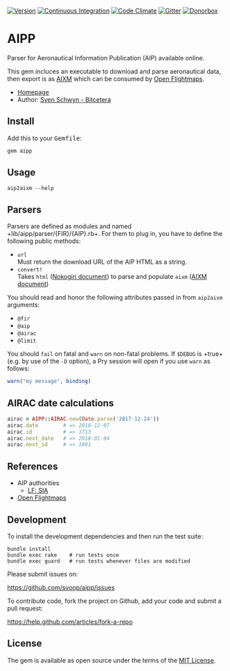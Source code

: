 [![Version](https://img.shields.io/gem/v/aipp.svg?style=flat)](https://rubygems.org/gems/aipp)
[![Continuous Integration](https://img.shields.io/travis/svoop/aipp/master.svg?style=flat)](https://travis-ci.org/svoop/aipp)
[![Code Climate](https://img.shields.io/codeclimate/github/svoop/aipp.svg?style=flat)](https://codeclimate.com/github/svoop/aipp)
[![Gitter](https://img.shields.io/gitter/room/svoop/aipp.svg?style=flat)](https://gitter.im/svoop/aipp)
[![Donorbox](https://img.shields.io/badge/donate-on_donorbox-yellow.svg)](https://donorbox.org/bitcetera)

# AIPP

Parser for Aeronautical Information Publication (AIP) available online.

This gem incluces an executable to download and parse aeronautical data, then
export is as [AIXM](https://github.com/svoop/aixm) which can be consumed by
[Open Flightmaps](https://openflightmaps.org).

* [Homepage](https://github.com/svoop/aipp)
* Author: [Sven Schwyn - Bitcetera](http://www.bitcetera.com)

## Install

Add this to your <tt>Gemfile</tt>:

```ruby
gem aipp
```

## Usage

```
aip2aixm --help
```

## Parsers

Parsers are defined as modules and named +lib/aipp/parser/{FIR}/{AIP}.rb+. For
them to plug in, you have to define the following public methods:

* `url`<br>Must return the download URL of the AIP HTML as a string.
* `convert!`<br>Takes `html` ([Nokogiri document](https://github.com/sparklemotion/nokogiri)) to parse and populate `aixm` ([AIXM document](https://github.com/svoop/aixm))

You should read and honor the following attributes passed in from `aip2aixm`
arguments:

* `@fir`
* `@aip`
* `@airac`
* `@limit`

You should `fail` on fatal and `warn` on non-fatal problems. If `$DEBUG` is
+true+ (e.g. by use of the `-D` option), a Pry session will open if you use
`warn` as follows:

```ruby
warn("my message", binding)
```

## AIRAC date calculations

```ruby
airac = AIPP::AIRAC.new(Date.parse('2017-12-24'))
airac.date        # => 2018-12-07
airac.id          # => 1713
airac.next_date   # => 2018-01-04
airac.next_id     # => 1801
```

## References

* AIP authorities
  * [LF: SIA](https://www.sia.aviation-civile.gouv.fr)
* [Open Flightmaps](https://openflightmaps.org)

## Development

To install the development dependencies and then run the test suite:

```
bundle install
bundle exec rake    # run tests once
bundle exec guard   # run tests whenever files are modified
```

Please submit issues on:

https://github.com/svoop/aipp/issues

To contribute code, fork the project on Github, add your code and submit a
pull request:

https://help.github.com/articles/fork-a-repo

## License

The gem is available as open source under the terms of the [MIT License](http://opensource.org/licenses/MIT).
